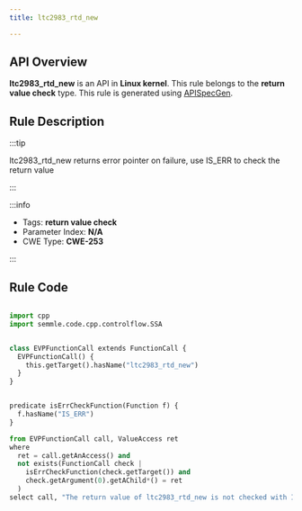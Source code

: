 ```yaml
---
title: ltc2983_rtd_new

---
```



## API Overview
**ltc2983_rtd_new** is an API in **Linux kernel**. This rule belongs to the **return value check** type. This rule is generated using [APISpecGen](../../tools/APISpecGen).
## Rule Description

:::tip

ltc2983_rtd_new returns error pointer on failure, use IS_ERR to check the return value

:::

:::info

- Tags: **return value check**
- Parameter Index: **N/A**
- CWE Type: **CWE-253**

:::

## Rule Code
```python

import cpp
import semmle.code.cpp.controlflow.SSA


class EVPFunctionCall extends FunctionCall {
  EVPFunctionCall() {
    this.getTarget().hasName("ltc2983_rtd_new")
  }
}


predicate isErrCheckFunction(Function f) {
  f.hasName("IS_ERR") 
}

from EVPFunctionCall call, ValueAccess ret
where
  ret = call.getAnAccess() and
  not exists(FunctionCall check |
    isErrCheckFunction(check.getTarget()) and
    check.getArgument(0).getAChild*() = ret
  )
select call, "The return value of ltc2983_rtd_new is not checked with IS_ERR."
    
```